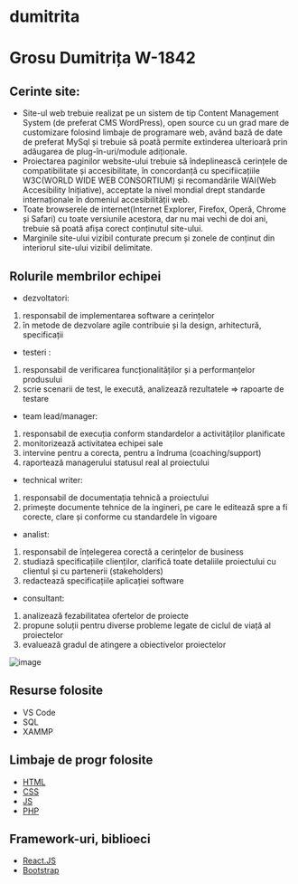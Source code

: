 # dumitrita
# Grosu Dumitrița W-1842
## Cerinte site:
- Site-ul web trebuie realizat pe un sistem de tip Content Management System (de preferat CMS WordPress), open source cu un grad mare de customizare folosind limbaje de programare web, având bază de date de preferat MySql și trebuie să poată permite extinderea ulterioară prin adăugarea de plug-în-uri/module adiționale.
- Proiectarea paginilor website-ului trebuie să îndeplinească cerințele de compatibilitate și accesibilitate, în concordanță cu specifiicațiile W3C(WORLD WIDE WEB CONSORTIUM) și recomandările WAI(Web Accesibility Inițiative), acceptate la nivel mondial drept standarde internaționale în domeniul accesibilității web.
- Toate browserele de internet(Internet Explorer, Firefox, Operă, Chrome și Safari) cu toate versiunile acestora, dar nu mai vechi de doi ani, trebuie să poată afișa corect conținutul site-ului.
- Marginile site-ului vizibil conturate precum și zonele de conținut din interiorul site-ului vizibil delimitate.
## Rolurile membrilor echipei
- dezvoltatori:
1) responsabil de implementarea software a cerințelor
2) în metode de dezvolare agile contribuie și la design, arhitectură, specificații
- testeri :
1) responsabil de verificarea funcționalităților și a performanțelor produsului
2) scrie scenarii de test, le execută, analizează rezultatele ⇒ rapoarte de testare
- team lead/manager:
1) responsabil de execuția conform standardelor a activităților planificate
2) monitorizează activitatea echipei sale
3) intervine pentru a corecta, pentru a îndruma (coaching/support)
4) raportează managerului statusul real al proiectului
- technical writer:
1) responsabil de documentația tehnică a proiectului
2) primește documente tehnice de la ingineri, pe care le editează spre a fi corecte, clare și conforme cu standardele în vigoare
- analist:
1) responsabil de înțelegerea corectă a cerințelor de business
2) studiază specificațiile clienților, clarifică toate detaliile proiectului cu clientul și cu partenerii (stakeholders)
3) redactează specificațiile aplicației software
- consultant:
1) analizează fezabilitatea ofertelor de proiecte
2) propune soluții pentru diverse probleme legate de ciclul de viață al proiectelor
3) evaluează gradul de atingere a obiectivelor proiectelor

![image](https://gblobscdn.gitbook.com/assets%2F-LC_5HzGN5YrUWcolXKK%2F-LHU64cOfPdyl_ExTsXE%2F-LHUDSEfkwkgj50Q39yA%2Finfographic-3.png?alt=media&token=4e685e8e-c2a2-473f-b2b6-a942b7b0d186)
## Resurse folosite 
- VS Code
- SQL 
- XAMMP
## Limbaje de progr folosite
- [HTML](https://html.com/)
- [CSS](https://css-tricks.com/)
- [JS](https://www.javascript.com/)
- [PHP](https://www.php.net/)
## Framework-uri, biblioeci
- [React.JS](https://reactjs.org/)
- [Bootstrap](https://getbootstrap.com/)
